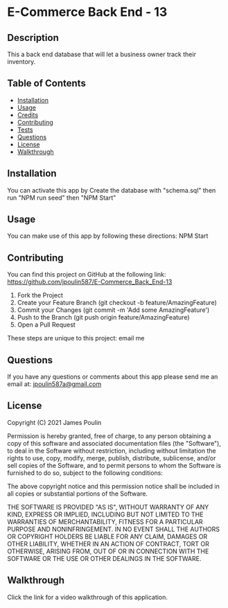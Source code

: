 
# E-Commerce Back End - 13

## Description
This a back end database that will let a business owner track their inventory.

## Table of Contents
- [Installation](#installation)
- [Usage](#usage)
- [Credits](#credits)
- [Contributing](#contributing)
- [Tests](#tests)
- [Questions](#questions)
- [License](#license)
- [Walkthrough](#walkthrough)


## Installation
You can activate this app by Create the database with "schema.sql" then run "NPM run seed" then "NPM Start"

## Usage
You can make use of this app by following these directions:  NPM Start 

## Contributing
You can find this project on GitHub at the following link:
https://github.com/jpoulin587/E-Commerce_Back_End-13

1. Fork the Project
2. Create your Feature Branch (git checkout -b feature/AmazingFeature)
3. Commit your Changes (git commit -m 'Add some AmazingFeature')
4. Push to the Branch (git push origin feature/AmazingFeature)
5. Open a Pull Request

These steps are unique to this project:
email me

## Questions
If you have any questions or comments about this app please send me an email at: jpoulin587a@gmail.com 

## License 
Copyright (C) 2021  James Poulin

Permission is hereby granted, free of charge, to any person obtaining a copy of this software and associated documentation files (the "Software"), to deal in the Software without restriction, including without limitation the rights to use, copy, modify, merge, publish, distribute, sublicense, and/or sell copies of the Software, and to permit persons to whom the Software is furnished to do so, subject to the following conditions:

The above copyright notice and this permission notice shall be included in all copies or substantial portions of the Software.

THE SOFTWARE IS PROVIDED "AS IS", WITHOUT WARRANTY OF ANY KIND, EXPRESS OR IMPLIED, INCLUDING BUT NOT LIMITED TO THE WARRANTIES OF MERCHANTABILITY, FITNESS FOR A PARTICULAR PURPOSE AND NONINFRINGEMENT. IN NO EVENT SHALL THE AUTHORS OR COPYRIGHT HOLDERS BE LIABLE FOR ANY CLAIM, DAMAGES OR OTHER LIABILITY, WHETHER IN AN ACTION OF CONTRACT, TORT OR OTHERWISE, ARISING FROM, OUT OF OR IN CONNECTION WITH THE SOFTWARE OR THE USE OR OTHER DEALINGS IN THE SOFTWARE.

## Walkthrough

Click the link for a video walkthrough of this application.
